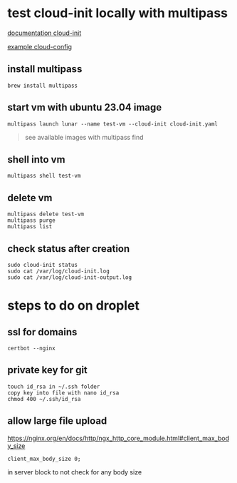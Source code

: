 # test cloud-init locally with multipass

[documentation cloud-init](https://multipass.run/docs/create-an-instance#heading--create-an-instance-with-a-specific-image)

[example cloud-config](https://github.com/ecoinomist/cloud-init-config-docker-letsencrypt-nginx/blob/master/cloud-config.yml)

## install multipass

```
brew install multipass
```

## start vm with ubuntu 23.04 image

```
multipass launch lunar --name test-vm --cloud-init cloud-init.yaml
```

> see available images with multipass find

## shell into vm

```
multipass shell test-vm
```

## delete vm

```
multipass delete test-vm
multipass purge
multipass list
```

## check status after creation

```
sudo cloud-init status
sudo cat /var/log/cloud-init.log
sudo cat /var/log/cloud-init-output.log

```

# steps to do on droplet

## ssl for domains

```
certbot --nginx
```

## private key for git

```
touch id_rsa in ~/.ssh folder
copy key into file with nano id_rsa
chmod 400 ~/.ssh/id_rsa
```

## allow large file upload

https://nginx.org/en/docs/http/ngx_http_core_module.html#client_max_body_size

```
client_max_body_size 0;
```

in server block to not check for any body size
